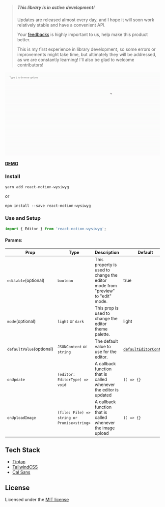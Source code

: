 > #####  **This library is in active development!**
> Updates are released almost every day, and I hope it will soon work relatively stable and have a convenient API.
>
> Your [feedbacks](https://github.com/BuhayovA/react-notion-wysiwyg/issues) is highly important to us, help make this product better.
>
> This is my first experience in library development, so some errors or improvements might take time, but ultimately they will be addressed, as we are constantly learning! I'll also be glad to welcome contributors!

<p align="center">
  <img src="./assets/demo.gif" alt="Wysiwyg demo" />
</p>

[**DEMO**](https://buhayova.github.io/react-notion-wysiwyg/)

### Install

    yarn add react-notion-wysiwyg
or

    npm install --save react-notion-wysiwyg


### Use and Setup

```jsx
import { Editor } from 'react-notion-wysiwyg';
```

#### Params:

| Prop                  | Type                                           | Description                                                                                                                                                                              | Default                                                                                                                |
|-----------------------|------------------------------------------------|------------------------------------------------------------------------------------------------------------------------------------------------------------------------------------------|------------------------------------------------------------------------------------------------------------------------|
| `editable`(optional)  | `boolean`                                      | This property is used to change the editor mode from "preview" to "edit" mode.                                                                                                                   | true                                                                                                                   |
| `mode`(optional)      | `light` or `dark`                              | This prop is used to change the editor theme palette.                                                                                                                                              | light                                                                                                                  |
| `defaultValue`(optional)        | `JSONContent` or `string`                      | The default value to use for the editor.                                                                                                                                                 | [`defaultEditorContent`](https://github.com/steven-tey/novel/blob/main/packages/core/src/ui/editor/default-content.tsx) |
| `onUpdate`            | `(editor: EditorType) => void` | A callback function that is called whenever the editor is updated | `() => {}`                                                                                                                   |
| `onUploadImage`       | `(file: File) => string or Promise<string>`    | A callback function that is called whenever the image upload      | `() => {}`                                                                                                                    |

## Tech Stack

- [Tiptap](https://tiptap.dev/)
- [TailwindCSS](https://tailwindcss.com/)
- [Cal Sans](https://github.com/calcom/font)

## License

Licensed under the [MIT license](https://github.com/BuhayovA/react-notion-wysiwyg/blob/main/LICENSE)

